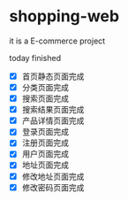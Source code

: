 # shopping-web
it is a  E-commerce project

today finished
- [X] 首页静态页面完成
- [x] 分类页面完成
- [x] 搜索页面完成
- [x] 搜索结果页面完成
- [x] 产品详情页面完成
- [x] 登录页面完成
- [x] 注册页面完成
- [x] 用户页面完成
- [x] 地址页面完成
- [x] 修改地址页面完成
- [x] 修改密码页面完成

